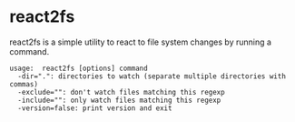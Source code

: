 # react2fs

react2fs is a simple utility to react to file system changes by running a command.

    usage:  react2fs [options] command
      -dir=".": directories to watch (separate multiple directories with commas)
      -exclude="": don't watch files matching this regexp
      -include="": only watch files matching this regexp
      -version=false: print version and exit
